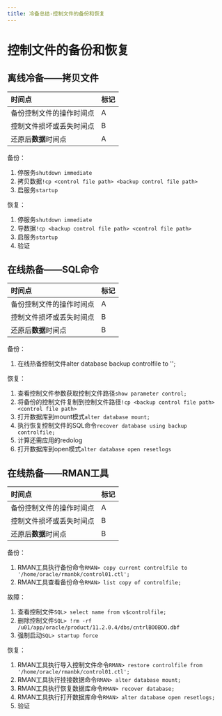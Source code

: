 ```yaml
---
title: 冷备总结-控制文件的备份和恢复
---
```


# 控制文件的备份和恢复

## 离线冷备——拷贝文件

| 时间点                   | 标记 |
| :----------------------- | :--- |
| 备份控制文件的操作时间点 | A    |
| 控制文件损坏或丢失时间点 | B    |
| 还原后**数据**时间点     | A    |

备份：

1. 停服务`shutdown immediate`
2. 拷贝数据`!cp <control file path> <backup control file path> `
3. 启服务`startup`

恢复：

1. 停服务`shutdown immediate`
2. 导数据`!cp <backup control file path> <control file path>`
3. 启服务`startup`
4. 验证

## 在线热备——SQL命令

| 时间点                   | 标记 |
| :----------------------- | :--- |
| 备份控制文件的操作时间点 | A    |
| 控制文件损坏或丢失时间点 | B    |
| 还原后**数据**时间点     | B    |

备份：

1. 在线热备控制文件alter database backup controlfile to '<backup control file path>';

恢复：

1. 查看控制文件参数获取控制文件路径`show parameter control;`
2. 将备份的控制文件复制到控制文件路径`!cp <backup control file path> <control file path>`
3. 打开数据库到mount模式`alter database mount;`
4. 执行恢复控制文件的SQL命令`recover database using backup controlfile;`
5. 计算还需应用的redolog
6. 打开数据库到open模式`alter database open resetlogs`

## 在线热备——RMAN工具

| 时间点                   | 标记 |
| :----------------------- | :--- |
| 备份控制文件的操作时间点 | A    |
| 控制文件损坏或丢失时间点 | B    |
| 还原后**数据**时间点     | B    |

备份：

1. RMAN工具执行备份命令`RMAN> copy current controlfile to '/home/oracle/rmanbk/control01.ctl';`
2. RMAN工具查看备份命令`RMAN> list copy of controlfile;`

故障：

1. 查看控制文件`SQL> select name from v$controlfile;`
2. 删除控制文件`SQL> !rm -rf /u01/app/oracle/product/11.2.0.4/dbs/cntrlBOOBOO.dbf`
3. 强制启动`SQL> startup force`

恢复：

1. RMAN工具执行导入控制文件命令`RMAN> restore controlfile from '/home/oracle/rmanbk/control01.ctl';`
2. RMAN工具执行挂接数据命令`RMAN> alter database mount;`
3. RMAN工具执行恢复数据库命令`RMAN> recover database;`
4. RMAN工具执行打开数据库命令`RMAN> alter database open resetlogs;`
5. 验证

